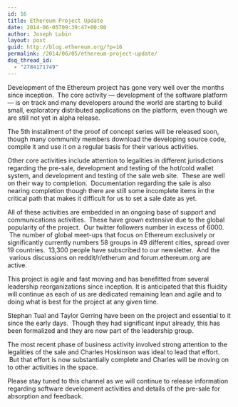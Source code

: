 ```yaml
---
id: 16
title: Ethereum Project Update
date: 2014-06-05T09:39:47+00:00
author: Joseph Lubin
layout: post
guid: http://blog.ethereum.org/?p=16
permalink: /2014/06/05/ethereum-project-update/
dsq_thread_id:
  - "2784171749"
---
```

Development of the Ethereum project has gone very well over the months since inception.  The core activity — development of the software platform — is on track and many developers around the world are starting to build small, exploratory distributed applications on the platform, even though we are still not yet in alpha release.

The 5th installment of the proof of concept series will be released soon, though many community members download the developing source code, compile it and use it on a regular basis for their various activities.

Other core activities include attention to legalities in different jurisdictions regarding the pre-sale, development and testing of the hot/cold wallet system, and development and testing of the sale web site.  These are well on their way to completion.  Documentation regarding the sale is also nearing completion though there are still some incomplete items in the critical path that makes it difficult for us to set a sale date as yet.

All of these activities are embedded in an ongoing base of support and communications activities.  These have grown extensive due to the global popularity of the project.  Our twitter followers number in excess of 6000.  The number of global meet-ups that focus on Ethereum exclusively or significantly currently numbers 58 groups in 49 different cities, spread over 19 countries.  13,300 people have subscribed to our newsletter.  And the  various discussions on reddit/r/etherum and forum.ethereum.org are active.

This project is agile and fast moving and has benefitted from several leadership reorganizations since inception. It is anticipated that this fluidity will continue as each of us are dedicated remaining lean and agile and to doing what is best for the project at any given time.

Stephan Tual and Taylor Gerring have been on the project and essential to it since the early days.  Though they had significant input already, this has been formalized and they are now part of the leadership group.

The most recent phase of business activity involved strong attention to the legalities of the sale and Charles Hoskinson was ideal to lead that effort.  But that effort is now substantially complete and Charles will be moving on to other activities in the space.

Please stay tuned to this channel as we will continue to release information regarding software development activities and details of the pre-sale for absorption and feedback.